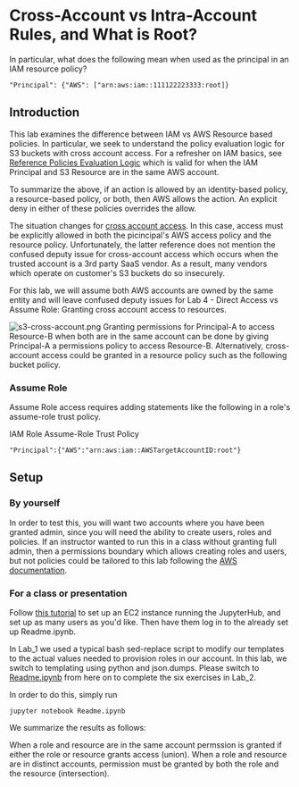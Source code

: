 # Cross-Account vs Intra-Account Rules, and What is Root?

In particular, what does the following mean when used as the principal in an IAM resource policy?

```
"Principal": {"AWS": ["arn:aws:iam::111122223333:root]}
```

## Introduction
This lab examines the difference between IAM vs AWS Resource based policies. In particular, we seek to understand the
policy evaluation logic for S3 buckets with cross account access. For a refresher on IAM basics, see
[Reference Policies Evaluation Logic](https://docs.aws.amazon.com/IAM/latest/UserGuide/reference_policies_evaluation-logic.html)
which is valid for when the IAM Principal and S3 Resource are in the same AWS account. 

To summarize the above, if an action is allowed by an identity-based policy, a resource-based policy, or both, then 
AWS allows the action. An explicit deny in either of these policies overrides the allow.

The situation changes for [cross account access](https://aws.amazon.com/premiumsupport/knowledge-center/cross-account-access-s3/). 
In this case, access must be explicitly allowed in both
the picincipal's AWS access policy and the resource policy. Unfortunately, the latter reference does not
mention the confused deputy issue for cross-account access which occurs when the trusted account is a
3rd party SaaS vendor. As a result, many vendors which operate on customer's S3 buckets do so insecurely.

For this lab, we will assume both AWS accounts are owned by the same entity and will leave confused deputy 
issues for Lab 4 - Direct Access vs Assume Role: Granting cross account access to resources.

![s3-cross-account.png](s3-cross-account.png)
Granting permissions for Principal-A to access Resource-B when both are in the same account can be done by giving Principal-A
a permissions policy to access Resource-B. Alternatively, cross-account access could be granted in a resource policy 
such as the following bucket policy.


### Assume Role
Assume Role access requires adding statements 
like the following in a role's assume-role trust policy.

IAM Role Assume-Role Trust Policy
```
"Principal":{"AWS":"arn:aws:iam::AWSTargetAccountID:root"}
```

## Setup

### By yourself
In order to test this, you will want two accounts where you have been granted admin, since you will need the ability
to create users, roles and policies. If an instructor wanted to run this in a class without granting full admin, then
a permissions boundary which allows creating roles and users, but not policies could be tailored to this lab following
the [AWS documentation](https://docs.aws.amazon.com/IAM/latest/UserGuide/access_policies_boundaries.html).

### For a class or presentation
Follow [this tutorial](https://tljh.jupyter.org/en/latest/install/amazon.html) to set up an EC2 instance running the
JupyterHub, and set up as many users as you'd like. Then have them log in to the already set up Readme.ipynb.


In Lab_1 we used a typical bash sed-replace script to modify our templates
to the actual values needed to provision roles in our account. In this lab,
we switch to templating using python and json.dumps. Please switch
to [Readme.ipynb](Readme.ipynb) from here on to complete the six exercises in Lab_2.

In order to do this, simply run

```
jupyter notebook Readme.ipynb
```

We summarize the results as follows:

When a role and resource are in the same account permssion is granted if
either the role or resource grants access (union).
When a role and resource are in distinct accounts, permission must be
granted by both the role and the resource (intersection).